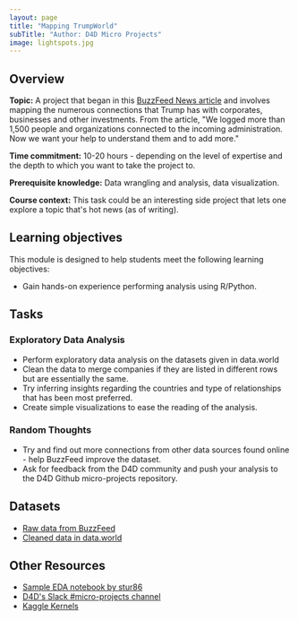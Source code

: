 ```yaml
---
layout: page
title: "Mapping TrumpWorld"
subTitle: "Author: D4D Micro Projects"
image: lightspots.jpg
---
```


## Overview

<!-- Fill out the following overview information about the assignment. Think about students, instructors, and self-study individuals when writing this information. -->

**Topic:** A project that began in this [BuzzFeed News article](https://www.buzzfeed.com/johntemplon/help-us-map-trumpworld?utm_term=.mmQ6Jd6dK#.qi2yovyvR) and involves mapping the numerous connections that Trump has with corporates, businesses and other investments. From the article, "We logged more than 1,500 people and organizations connected to the incoming administration. Now we want your help to understand them and to add more."

**Time commitment:** 10-20 hours - depending on the level of expertise and the depth to which you want to take the project to.

**Prerequisite knowledge:** Data wrangling and analysis, data visualization.

**Course context:** This task could be an interesting side project that lets one explore a topic that's hot news (as of writing). <!-- If the course you are designing this module for exists and has a public website, please link to the course website. -->


## Learning objectives

<!-- Be as specific as possible. And again, try to make these clear for students, instructors, and individuals pursuing self-study. If you suggest an assessment below, link the assessment to one or more learning objectives. This template provides specific module/assignment objectives and overall course objectives. List only what is appropriate for the assignment. -->

This module is designed to help students meet the following learning objectives:

- Gain hands-on experience performing analysis using R/Python.


## Tasks

<!-- Assignment prompt for students with clear details about what to do to accomplish the learning objectives. This could include a detailed assignment prompt, or a list of possible tasks that students/instructors could choose to engage. Where possible provide links to public examples. Where appropriate, reference specific learning objectives. -->

### Exploratory Data Analysis

- Perform exploratory data analysis on the datasets given in data.world
- Clean the data to merge companies if they are listed in different rows but are essentially the same.
- Try inferring insights regarding the countries and type of relationships that has been most preferred.
- Create simple visualizations to ease the reading of the analysis.

### Random Thoughts

* Try and find out more connections from other data sources found online - help BuzzFeed improve the dataset.
* Ask for feedback from the D4D community and push your analysis to the D4D Github micro-projects repository.

## Datasets

- [Raw data from BuzzFeed](https://www.buzzfeed.com/johntemplon/help-us-map-trumpworld?utm_term=.mmQ6Jd6dK#.qi2yovyvR)
- [Cleaned data in data.world](https://data.world/sya/trumpworld)

## Other Resources

- [Sample EDA notebook by stur86](https://github.com/Data4Democracy/micro-projects/tree/master/trumpworld)
- [D4D's Slack #micro-projects channel](https://datafordemocracy.slack.com/)
- [Kaggle Kernels](https://www.kaggle.com/buzzfeed/trumpworld)

